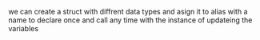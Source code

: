  we can create a struct with diffrent data types and asign it to alias with a name to declare once and call any time with the instance of updateing the variables 
